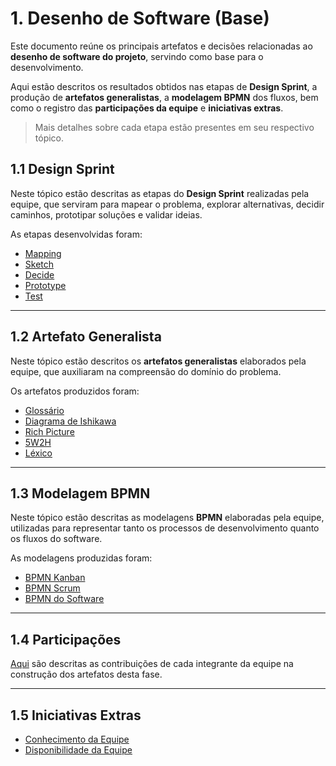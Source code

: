 # 1. Desenho de Software (Base)

Este documento reúne os principais artefatos e decisões relacionadas ao **desenho de software do projeto**, servindo como base para o desenvolvimento.

Aqui estão descritos os resultados obtidos nas etapas de **Design Sprint**, a produção de **artefatos generalistas**, a **modelagem BPMN** dos fluxos, bem como o registro das **participações da equipe** e **iniciativas extras**.  

> Mais detalhes sobre cada etapa estão presentes em seu respectivo tópico.

## 1.1 Design Sprint

Neste tópico estão descritas as etapas do **Design Sprint** realizadas pela equipe, que serviram para mapear o problema, explorar alternativas, decidir caminhos, prototipar soluções e validar ideias.  

As etapas desenvolvidas foram:  

- [Mapping](1.1.1.Mapping.md)
- [Sketch](1.1.2.Sketch.md)  
- [Decide](1.1.3.Decide.md)  
- [Prototype](1.1.4.Prototype.md) 
- [Test](1.1.5.Test.md)  

---

## 1.2 Artefato Generalista

Neste tópico estão descritos os **artefatos generalistas** elaborados pela equipe, que auxiliaram na compreensão do domínio do problema.

Os artefatos produzidos foram:  

- [Glossário](1.2.1.Glossario.md)
- [Diagrama de Ishikawa](1.2.2.DiagramaIshikawa.md)  
- [Rich Picture](1.2.3.RichPicture.md) 
- [5W2H](1.2.4.5W2H.md)
- [Léxico](1.2.5.Léxico.md)

---

## 1.3 Modelagem BPMN

Neste tópico estão descritas as modelagens **BPMN** elaboradas pela equipe, utilizadas para representar tanto os processos de desenvolvimento quanto os fluxos do software.  

As modelagens produzidas foram:

- [BPMN Kanban](1.3.1.BPMNKanban.md)
- [BPMN Scrum](1.3.2.BPMNScrum.md)  
- [BPMN do Software](1.3.3.BPMNSoftware.md)

---

## 1.4 Participações

[Aqui](1.4.ParticipacoesBase.md) são descritas as contribuições de cada integrante da equipe na construção dos artefatos desta fase.  

---

## 1.5 Iniciativas Extras

- [Conhecimento da Equipe](../Extra/1.5.1.ConhecimentoDaEquipe.md)
- [Disponibilidade da Equipe](../Extra/1.5.2.DisponibilidadeDaEquipe.md)

